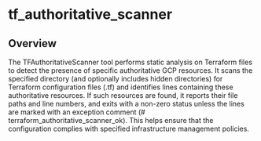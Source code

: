 # tf_authoritative_scanner

## Overview

The TFAuthoritativeScanner tool performs static analysis on Terraform files to detect the presence of specific authoritative GCP resources. It scans the specified directory (and optionally includes hidden directories) for Terraform configuration files (.tf) and identifies lines containing these authoritative resources. If such resources are found, it reports their file paths and line numbers, and exits with a non-zero status unless the lines are marked with an exception comment (# terraform_authoritative_scanner_ok). This helps ensure that the configuration complies with specified infrastructure management policies.
